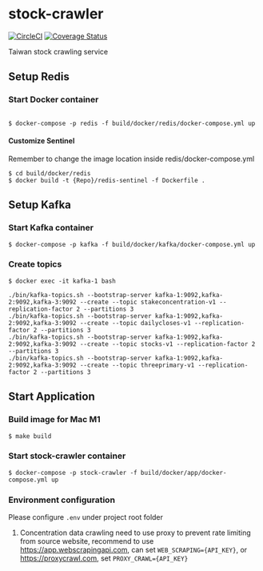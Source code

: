 # stock-crawler
[![CircleCI](https://dl.circleci.com/status-badge/img/gh/samwang0723/stock-crawler/tree/develop.svg?style=svg)](https://dl.circleci.com/status-badge/redirect/gh/samwang0723/stock-crawler/tree/develop)
[![Coverage Status](https://coveralls.io/repos/github/samwang0723/stock-crawler/badge.svg?branch=develop)](https://coveralls.io/github/samwang0723/stock-crawler?branch=develop)


Taiwan stock crawling service

## Setup Redis

### Start Docker container

```

$ docker-compose -p redis -f build/docker/redis/docker-compose.yml up
```

#### Customize Sentinel

Remember to change the image location inside redis/docker-compose.yml

```
$ cd build/docker/redis
$ docker build -t {Repo}/redis-sentinel -f Dockerfile .
```

## Setup Kafka

### Start Kafka container

```
$ docker-compose -p kafka -f build/docker/kafka/docker-compose.yml up
```

### Create topics

```
$ docker exec -it kafka-1 bash

./bin/kafka-topics.sh --bootstrap-server kafka-1:9092,kafka-2:9092,kafka-3:9092 --create --topic stakeconcentration-v1 --replication-factor 2 --partitions 3
./bin/kafka-topics.sh --bootstrap-server kafka-1:9092,kafka-2:9092,kafka-3:9092 --create --topic dailycloses-v1 --replication-factor 2 --partitions 3
./bin/kafka-topics.sh --bootstrap-server kafka-1:9092,kafka-2:9092,kafka-3:9092 --create --topic stocks-v1 --replication-factor 2 --partitions 3
./bin/kafka-topics.sh --bootstrap-server kafka-1:9092,kafka-2:9092,kafka-3:9092 --create --topic threeprimary-v1 --replication-factor 2 --partitions 3
```

## Start Application

### Build image for Mac M1

```
$ make build
```

### Start stock-crawler container

```
$ docker-compose -p stock-crawler -f build/docker/app/docker-compose.yml up
```

### Environment configuration

Please configure `.env` under project root folder

1. Concentration data crawling need to use proxy to prevent rate limiting from source website, recommend to use https://app.webscrapingapi.com,
   can set `WEB_SCRAPING={API_KEY}`, or https://proxycrawl.com, set `PROXY_CRAWL={API_KEY}`
